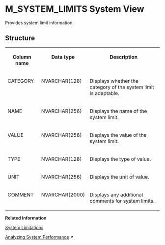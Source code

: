 <!-- loio20c6023775191014be17d92c9bd287eb -->

# M\_SYSTEM\_LIMITS System View

Provides system limit information.



<a name="loio20c6023775191014be17d92c9bd287eb___m__s_y_s_t_e_m__l_i_m_i_t_s_1struct_M_SYSTEM_LIMITS"/>

## Structure


<table>
<tr>
<th valign="top">

Column name



</th>
<th valign="top">

Data type



</th>
<th valign="top">

Description



</th>
</tr>
<tr>
<td valign="top">

CATEGORY



</td>
<td valign="top">

NVARCHAR\(128\)



</td>
<td valign="top">

Displays whether the category of the system limit is adaptable.



</td>
</tr>
<tr>
<td valign="top">

NAME



</td>
<td valign="top">

NVARCHAR\(256\)



</td>
<td valign="top">

Displays the name of the system limit.



</td>
</tr>
<tr>
<td valign="top">

VALUE



</td>
<td valign="top">

NVARCHAR\(256\)



</td>
<td valign="top">

Displays the value of the system limit.



</td>
</tr>
<tr>
<td valign="top">

TYPE



</td>
<td valign="top">

NVARCHAR\(128\)



</td>
<td valign="top">

Displays the type of value.



</td>
</tr>
<tr>
<td valign="top">

UNIT



</td>
<td valign="top">

NVARCHAR\(256\)



</td>
<td valign="top">

Displays the unit of value.



</td>
</tr>
<tr>
<td valign="top">

COMMENT



</td>
<td valign="top">

NVARCHAR\(2000\)



</td>
<td valign="top">

Displays any additional comments for system limits.



</td>
</tr>
</table>

**Related Information**  


[System Limitations](../../010-SQL-Reference/system-limitations-20a7605.md "Limitations to take into consideration when administering an SAP HANA Cloud database.")

[Analyzing System Performance](https://help.sap.com/viewer/f9c5015e72e04fffa14d7d4f7267d897/2023_2_QRC/en-US/2f1b50583b214f8c8d64d5a8f65bd74b.html "You can use monitoring views to analyze how effectively your system is handling the current workload.") :arrow_upper_right:

